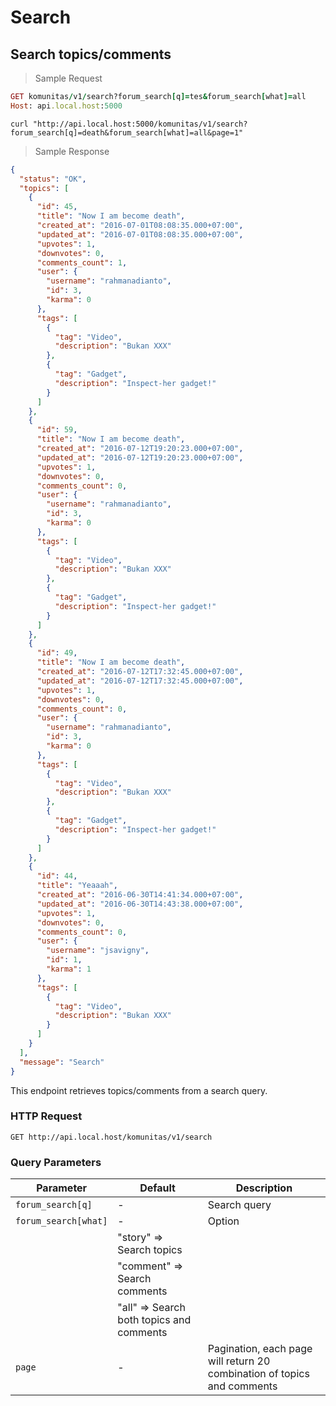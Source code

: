 # Search

## Search topics/comments

> Sample Request

```ruby
GET komunitas/v1/search?forum_search[q]=tes&forum_search[what]=all
Host: api.local.host:5000
```

```shell
curl "http://api.local.host:5000/komunitas/v1/search?forum_search[q]=death&forum_search[what]=all&page=1"
```

> Sample Response


```json
{
  "status": "OK",
  "topics": [
    {
      "id": 45,
      "title": "Now I am become death",
      "created_at": "2016-07-01T08:08:35.000+07:00",
      "updated_at": "2016-07-01T08:08:35.000+07:00",
      "upvotes": 1,
      "downvotes": 0,
      "comments_count": 1,
      "user": {
        "username": "rahmanadianto",
        "id": 3,
        "karma": 0
      },
      "tags": [
        {
          "tag": "Video",
          "description": "Bukan XXX"
        },
        {
          "tag": "Gadget",
          "description": "Inspect-her gadget!"
        }
      ]
    },
    {
      "id": 59,
      "title": "Now I am become death",
      "created_at": "2016-07-12T19:20:23.000+07:00",
      "updated_at": "2016-07-12T19:20:23.000+07:00",
      "upvotes": 1,
      "downvotes": 0,
      "comments_count": 0,
      "user": {
        "username": "rahmanadianto",
        "id": 3,
        "karma": 0
      },
      "tags": [
        {
          "tag": "Video",
          "description": "Bukan XXX"
        },
        {
          "tag": "Gadget",
          "description": "Inspect-her gadget!"
        }
      ]
    },
    {
      "id": 49,
      "title": "Now I am become death",
      "created_at": "2016-07-12T17:32:45.000+07:00",
      "updated_at": "2016-07-12T17:32:45.000+07:00",
      "upvotes": 1,
      "downvotes": 0,
      "comments_count": 0,
      "user": {
        "username": "rahmanadianto",
        "id": 3,
        "karma": 0
      },
      "tags": [
        {
          "tag": "Video",
          "description": "Bukan XXX"
        },
        {
          "tag": "Gadget",
          "description": "Inspect-her gadget!"
        }
      ]
    },
    {
      "id": 44,
      "title": "Yeaaah",
      "created_at": "2016-06-30T14:41:34.000+07:00",
      "updated_at": "2016-06-30T14:43:38.000+07:00",
      "upvotes": 1,
      "downvotes": 0,
      "comments_count": 0,
      "user": {
        "username": "jsavigny",
        "id": 1,
        "karma": 1
      },
      "tags": [
        {
          "tag": "Video",
          "description": "Bukan XXX"
        }
      ]
    }
  ],
  "message": "Search"
}
```


This endpoint retrieves topics/comments from a search query.

### HTTP Request

`GET http://api.local.host/komunitas/v1/search `

### Query Parameters

Parameter | Default | Description
--------- | ------- | -----------
`forum_search[q]` | - | Search query
`forum_search[what]` | - | Option
 |  | "story" => Search topics
 |  | "comment" => Search comments
 |  | "all" => Search both topics and comments
`page` | - | Pagination, each page will return 20 combination of topics and comments
